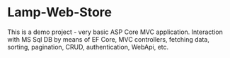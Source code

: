 # Lamp-Web-Store

This is a demo project - very basic ASP Core MVC application. 
Interaction with MS Sql DB by means of EF Core, MVC controllers, fetching data, sorting, pagination, CRUD, 
authentication, WebApi, etc.